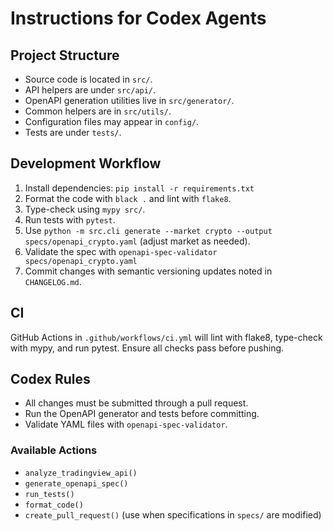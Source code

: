 # Instructions for Codex Agents

## Project Structure
- Source code is located in `src/`.
- API helpers are under `src/api/`.
- OpenAPI generation utilities live in `src/generator/`.
- Common helpers are in `src/utils/`.
- Configuration files may appear in `config/`.
- Tests are under `tests/`.

## Development Workflow

1. Install dependencies: `pip install -r requirements.txt`
2. Format the code with `black .` and lint with `flake8`.
3. Type-check using `mypy src/`.
4. Run tests with `pytest`.
5. Use `python -m src.cli generate --market crypto --output specs/openapi_crypto.yaml` (adjust market as needed).
6. Validate the spec with `openapi-spec-validator specs/openapi_crypto.yaml`
7. Commit changes with semantic versioning updates noted in `CHANGELOG.md`.


## CI
GitHub Actions in `.github/workflows/ci.yml` will lint with flake8, type-check with mypy, and run pytest. Ensure all checks pass before pushing.

## Codex Rules
- All changes must be submitted through a pull request.
- Run the OpenAPI generator and tests before committing.
- Validate YAML files with `openapi-spec-validator`.

### Available Actions
- `analyze_tradingview_api()`
- `generate_openapi_spec()`
- `run_tests()`
- `format_code()`
- `create_pull_request()` (use when specifications in `specs/` are modified)
